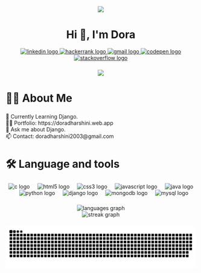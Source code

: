 <div align="center">
 <img height="180" src="https://doradharshini.web.app/img/me-icon.gif"  />
</div>


<h1 align="center">Hi 👋, I'm Dora</h1>


<div align="center">
  <a href="https://www.linkedin.com/in/doradharshini/" target="_blank">
    <img src="https://raw.githubusercontent.com/maurodesouza/profile-readme-generator/master/src/assets/icons/social/linkedin/default.svg" width="37" height="25" alt="linkedin logo"  />
  </a>
  <a href="https://www.hackerrank.com/doradharshini" target="_blank">
    <img src="https://raw.githubusercontent.com/maurodesouza/profile-readme-generator/master/src/assets/icons/social/hackerrank/default.svg" width="37" height="25" alt="hackerrank logo"  />
  </a>
  <a href="mailto:doradharshini2003@gmail.com" target="_blank">
    <img src="https://raw.githubusercontent.com/maurodesouza/profile-readme-generator/master/src/assets/icons/social/gmail/default.svg" width="37" height="25" alt="gmail logo"  />
  </a>
  <a href="https://codepen.com/doradharshini" target="_blank">
    <img src="https://raw.githubusercontent.com/maurodesouza/profile-readme-generator/master/src/assets/icons/social/codepen/default.svg" width="37" height="25" alt="codepen logo"  />
  </a>
  <a href="https://stackoverflow.com/doradharshini" target="_blank">
    <img src="https://raw.githubusercontent.com/maurodesouza/profile-readme-generator/master/src/assets/icons/social/stackoverflow/default.svg" width="37" height="25" alt="stackoverflow logo"  />
  </a>
</div>

###

<div align="center">
  <img src="https://profile-counter.glitch.me/doradharshini/count.svg?"  />
</div>

###

 <h1 align="left">👩‍💻  About Me</h1>

###

<p align="left">🌱 Currently Learning Django.<br>👨‍💻 Portfolio: https://doradharshini.web.app<br>💬 Ask me about Django.<br>📫 Contact: doradharshini2003@gmail.com</p>

###

<h1 align="left">🛠 Language and tools</h1>

###

<div align="center">
  <img src="https://skillicons.dev/icons?i=c" height="40" alt="c logo"  />
  <img width="12" />
  <img src="https://skillicons.dev/icons?i=html" height="40" alt="html5 logo"  />
  <img width="12" />
  <img src="https://skillicons.dev/icons?i=css" height="40" alt="css3 logo"  />
  <img width="12" />
  <img src="https://skillicons.dev/icons?i=js" height="40" alt="javascript logo"  />
  <img width="12" />
  <img src="https://skillicons.dev/icons?i=java" height="40" alt="java logo"  />
  <img width="12" />
  <img src="https://skillicons.dev/icons?i=py" height="40" alt="python logo"  />
  <img width="12" />
  <img src="https://skillicons.dev/icons?i=django" height="40" alt="django logo"  />
  <img width="12" />
  <img src="https://skillicons.dev/icons?i=mongodb" height="40" alt="mongodb logo"  />
  <img width="12" />
  <img src="https://skillicons.dev/icons?i=mysql" height="40" alt="mysql logo"  />
</div>

###

###

<div align="center">
  <img src="https://github-readme-stats.vercel.app/api/top-langs?username=doradharshini&locale=en&hide_title=false&layout=compact&card_width=320&langs_count=5&theme=github_dark&hide_border=true&order=2" height="150" alt="languages graph"  />
  <br/>
  <img src="https://streak-stats.demolab.com?user=doradharshini&locale=en&mode=weekly&theme=github_dark&hide_border=true&border_radius=10&order=3" height="220" alt="streak graph"  />
</div>

###

<img src="https://raw.githubusercontent.com/doradharshini/doradharshini/output/snake-dark.svg" alt="Snake animation"/>

###
